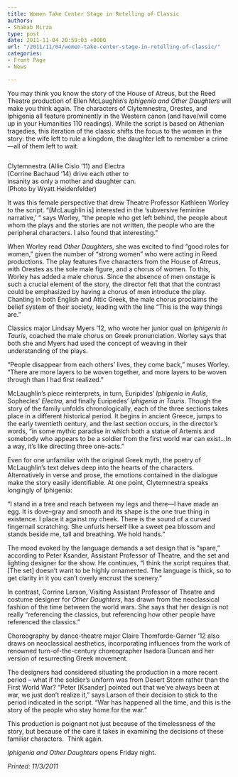 ```yaml
---
title: Women Take Center Stage in Retelling of Classic
authors:
- Shabab Mirza
type: post
date: 2011-11-04 20:59:03 +0000
url: "/2011/11/04/women-take-center-stage-in-retelling-of-classic/"
categories:
- Front Page
- News

---
```

You may think you know the story of the House of Atreus, but the Reed Theatre production of Ellen McLaughlin’s _Iphigenia and Other Daughters_ will make you think again. The characters of Clytemnestra, Orestes, and Iphigenia all feature prominently in the Western canon (and have/will come up in your Humanities 110 readings). While the script is based on Athenian tragedies, this iteration of the classic shifts the focus to the women in the story: the wife left to rule a kingdom, the daughter left to remember a crime—all of them left to wait.

<div id="attachment_936" style="width: 310px" class="wp-caption aligncenter">
  <a href="https://i2.wp.com/www.reedquest.org/wp-content/uploads/2011/11/iphegeniaEDIT.jpg"><img class="size-medium wp-image-936" title="iphegeniaEDIT" src="https://i0.wp.com/www.reedquest.org/wp-content/uploads/2011/11/iphegeniaEDIT-300x278.jpg?resize=300%2C278" alt="" data-recalc-dims="1" /></a>
  
  <p class="wp-caption-text">
    Clytemnestra (Allie Cislo ’11) and Electra (Corrine Bachaud ’14) drive each other to insanity as only a mother and daughter can. (Photo by Wyatt Heidenfelder)
  </p>
</div>

It was this female perspective that drew Theatre Professor Kathleen Worley to the script. “[McLaughlin is] interested in the ‘subversive feminine narrative,’ “ says Worley, “the people who get left behind, the people about whom the plays and the stories are not written, the people who are the peripheral characters. I also found that interesting.”

When Worley read _Other Daughters_, she was excited to find “good roles for women,” given the number of “strong women” who were acting in Reed productions. The play features five characters from the House of Atreus, with Orestes as the sole male figure, and a chorus of women. To this, Worley has added a male chorus. Since the absence of men onstage is such a crucial element of the story, the director felt that that the contrast could be emphasized by having a chorus of men introduce the play. Chanting in both English and Attic Greek, the male chorus proclaims the belief system of their society, leading with the line “This is the way things are.”

Classics major Lindsay Myers ’12, who wrote her junior qual on _Iphigenia in Tauris_, coached the male chorus on Greek pronunciation. Worley says that both she and Myers had used the concept of weaving in their understanding of the plays.

“People disappear from each others’ lives, they come back,” muses Worley. “There are more layers to be woven together, and more layers to be woven through than I had first realized.”

McLaughlin’s piece reinterprets, in turn, Euripides’ _Iphigenia in Aulis_, Sophecles’ _Electra_, and finally Euripedes’ _Iphigenia in Tauris_. Though the story of the family unfolds chronologically, each of the three sections takes place in a different historical period. It begins in ancient Greece, jumps to the early twentieth century, and the last section occurs, in the director’s words, “in some mythic paradise in which both a statue of Artemis and somebody who appears to be a soldier from the first world war can exist&#8230;In a way, it’s like directing three one-acts.”

Even for one unfamiliar with the original Greek myth, the poetry of McLaughlin’s text delves deep into the hearts of the characters. Alternatively in verse and prose, the emotions contained in the dialogue make the story easily identifiable. At one point, Clytemnestra speaks longingly of Iphigenia:

“I stand in a tree and reach between my legs and there—I have made an egg. It is dove–gray and smooth and its shape is the one true thing in existence. I place it against my cheek. There is the sound of a curved fingernail scratching. She unfurls herself like a sweet pea blossom and stands beside me, tall and breathing. We hold hands.”

The mood evoked by the language demands a set design that is “spare,” according to Peter Ksander, Assistant Professor of Theatre, and the set and lighting designer for the show. He continues, “I think the script requires that. [The set] doesn’t want to be highly ornamented. The language is thick, so to get clarity in it you can’t overly encrust the scenery.”

In contrast, Corrine Larson, Visiting Assistant Professor of Theatre and costume designer for _Other Daughters_, has drawn from the neoclassical fashion of the time between the world wars. She says that her design is not really “referencing the classics, but referencing how other people have referenced the classics.”

Choreography by dance-theatre major Claire Thomforde-Garner ’12 also draws on neoclassical aesthetics, incorporating influences from the work of renowned turn-of-the-century choreographer Isadora Duncan and her version of resurrecting Greek movement.

The designers had considered situating the production in a more recent period – what if the soldier’s uniform was from Desert Storm rather than the First World War? “Peter [Ksander] pointed out that we’ve always been at war, we just don’t realize it,” says Larson of their decision to stick to the period indicated in the script. “War has happened all the time, and this is the story of the people who stay home for the war.”

This production is poignant not just because of the timelessness of the story, but because of the care it takes in examining the decisions of these familiar characters.  Think again.

_Iphigenia and Other Daughters_ opens Friday night.

_Printed: 11/3/2011_